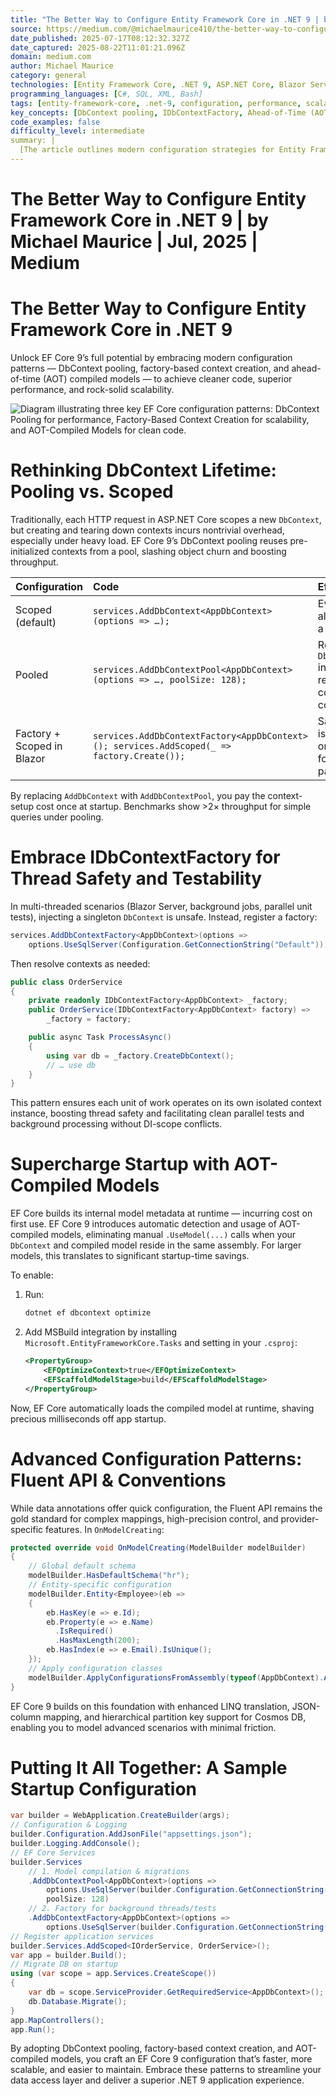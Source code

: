 ```yaml
---
title: "The Better Way to Configure Entity Framework Core in .NET 9 | by Michael Maurice | Jul, 2025 | Medium"
source: https://medium.com/@michaelmaurice410/the-better-way-to-configure-entity-framework-core-in-net-9-3e76ef55cc91
date_published: 2025-07-17T08:12:32.327Z
date_captured: 2025-08-22T11:01:21.096Z
domain: medium.com
author: Michael Maurice
category: general
technologies: [Entity Framework Core, .NET 9, ASP.NET Core, Blazor Server, SQL Server, Cosmos DB, Microsoft.EntityFrameworkCore.Tasks, LINQ, MSBuild, Dependency Injection]
programming_languages: [C#, SQL, XML, Bash]
tags: [entity-framework-core, .net-9, configuration, performance, scalability, data-access, orm, database, dependency-injection, aot]
key_concepts: [DbContext pooling, IDbContextFactory, Ahead-of-Time (AOT) compilation, Fluent API, Data annotations, Dependency Injection, Database migrations, Thread safety]
code_examples: false
difficulty_level: intermediate
summary: |
  [The article outlines modern configuration strategies for Entity Framework Core in .NET 9 to optimize application performance, scalability, and code maintainability. It details the benefits of DbContext pooling for reducing overhead and increasing throughput by reusing context instances. The piece also emphasizes using `IDbContextFactory` to ensure thread safety in multi-threaded environments and enhance testability. Furthermore, it introduces AOT-compiled models in EF Core 9 as a method to significantly speed up application startup by pre-compiling model metadata. The content also covers advanced configuration via Fluent API and concludes with a comprehensive sample startup configuration integrating these best practices.]
---
```

# The Better Way to Configure Entity Framework Core in .NET 9 | by Michael Maurice | Jul, 2025 | Medium

# The Better Way to Configure Entity Framework Core in .NET 9

Unlock EF Core 9’s full potential by embracing modern configuration patterns — DbContext pooling, factory-based context creation, and ahead-of-time (AOT) compiled models — to achieve cleaner code, superior performance, and rock-solid scalability.

![Diagram illustrating three key EF Core configuration patterns: DbContext Pooling for performance, Factory-Based Context Creation for scalability, and AOT-Compiled Models for clean code.](https://miro.medium.com/v2/resize:fit:700/1*LtB8cuhZNDnh4H1tggXk7A.png)

# Rethinking DbContext Lifetime: Pooling vs. Scoped

Traditionally, each HTTP request in ASP.NET Core scopes a new `DbContext`, but creating and tearing down contexts incurs nontrivial overhead, especially under heavy load. EF Core 9’s DbContext pooling reuses pre-initialized contexts from a pool, slashing object churn and boosting throughput.

| Configuration      | Code                                                                      | Effect                                                                                             |
| :----------------- | :------------------------------------------------------------------------ | :------------------------------------------------------------------------------------------------- |
| Scoped (default)   | `services.AddDbContext<AppDbContext>(options => …);`                      | Every request allocates/disposes a new `DbContext`.                                                |
| Pooled             | `services.AddDbContextPool<AppDbContext>(options => …, poolSize: 128);`   | Reuses up to 128 `DbContext` instances, reducing GC and context-setup costs.                       |
| Factory + Scoped in Blazor | `services.AddDbContextFactory<AppDbContext>(); services.AddScoped(_ => factory.Create());` | Safely create isolated contexts on demand, ideal for Blazor Server’s parallel circuits.            |

By replacing `AddDbContext` with `AddDbContextPool`, you pay the context-setup cost once at startup. Benchmarks show >2× throughput for simple queries under pooling.

# Embrace IDbContextFactory for Thread Safety and Testability

In multi-threaded scenarios (Blazor Server, background jobs, parallel unit tests), injecting a singleton `DbContext` is unsafe. Instead, register a factory:

```csharp
services.AddDbContextFactory<AppDbContext>(options =>
    options.UseSqlServer(Configuration.GetConnectionString("Default")));
```

Then resolve contexts as needed:

```csharp
public class OrderService
{
    private readonly IDbContextFactory<AppDbContext> _factory;
    public OrderService(IDbContextFactory<AppDbContext> factory) =>
        _factory = factory;

    public async Task ProcessAsync()
    {
        using var db = _factory.CreateDbContext();
        // … use db
    }
}
```

This pattern ensures each unit of work operates on its own isolated context instance, boosting thread safety and facilitating clean parallel tests and background processing without DI-scope conflicts.

# Supercharge Startup with AOT-Compiled Models

EF Core builds its internal model metadata at runtime — incurring cost on first use. EF Core 9 introduces automatic detection and usage of AOT-compiled models, eliminating manual `.UseModel(...)` calls when your `DbContext` and compiled model reside in the same assembly. For larger models, this translates to significant startup-time savings.

To enable:

1.  Run:
    ```bash
    dotnet ef dbcontext optimize
    ```

2.  Add MSBuild integration by installing `Microsoft.EntityFrameworkCore.Tasks` and setting in your `.csproj`:
    ```xml
    <PropertyGroup>
        <EFOptimizeContext>true</EFOptimizeContext>
        <EFScaffoldModelStage>build</EFScaffoldModelStage>
    </PropertyGroup>
    ```

Now, EF Core automatically loads the compiled model at runtime, shaving precious milliseconds off app startup.

# Advanced Configuration Patterns: Fluent API & Conventions

While data annotations offer quick configuration, the Fluent API remains the gold standard for complex mappings, high-precision control, and provider-specific features. In `OnModelCreating`:

```csharp
protected override void OnModelCreating(ModelBuilder modelBuilder)
{
    // Global default schema
    modelBuilder.HasDefaultSchema("hr");
    // Entity-specific configuration
    modelBuilder.Entity<Employee>(eb =>
    {
        eb.HasKey(e => e.Id);
        eb.Property(e => e.Name)
          .IsRequired()
          .HasMaxLength(200);
        eb.HasIndex(e => e.Email).IsUnique();
    });
    // Apply configuration classes
    modelBuilder.ApplyConfigurationsFromAssembly(typeof(AppDbContext).Assembly);
}
```

EF Core 9 builds on this foundation with enhanced LINQ translation, JSON-column mapping, and hierarchical partition key support for Cosmos DB, enabling you to model advanced scenarios with minimal friction.

# Putting It All Together: A Sample Startup Configuration

```csharp
var builder = WebApplication.CreateBuilder(args);
// Configuration & Logging
builder.Configuration.AddJsonFile("appsettings.json");
builder.Logging.AddConsole();
// EF Core Services
builder.Services
    // 1. Model compilation & migrations
    .AddDbContextPool<AppDbContext>(options =>
        options.UseSqlServer(builder.Configuration.GetConnectionString("Default")),
        poolSize: 128)
    // 2. Factory for background threads/tests
    .AddDbContextFactory<AppDbContext>(options =>
        options.UseSqlServer(builder.Configuration.GetConnectionString("Default")));
// Register application services
builder.Services.AddScoped<IOrderService, OrderService>();
var app = builder.Build();
// Migrate DB on startup
using (var scope = app.Services.CreateScope())
{
    var db = scope.ServiceProvider.GetRequiredService<AppDbContext>();
    db.Database.Migrate();
}
app.MapControllers();
app.Run();
```

By adopting DbContext pooling, factory-based context creation, and AOT-compiled models, you craft an EF Core 9 configuration that’s faster, more scalable, and easier to maintain. Embrace these patterns to streamline your data access layer and deliver a superior .NET 9 application experience.